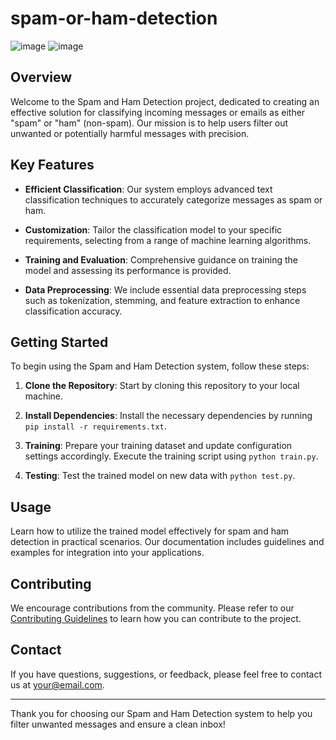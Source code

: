 # spam-or-ham-detection
![image](https://user-images.githubusercontent.com/110215578/184665687-1ee13c27-c378-48b0-b7a8-8d95325803dd.png)
![image](https://user-images.githubusercontent.com/110215578/184665829-dee63eb3-cb14-44b7-a1ce-62ff682aede4.png)

## Overview

Welcome to the Spam and Ham Detection project, dedicated to creating an effective solution for classifying incoming messages or emails as either "spam" or "ham" (non-spam). Our mission is to help users filter out unwanted or potentially harmful messages with precision.

## Key Features

- **Efficient Classification**: Our system employs advanced text classification techniques to accurately categorize messages as spam or ham.

- **Customization**: Tailor the classification model to your specific requirements, selecting from a range of machine learning algorithms.

- **Training and Evaluation**: Comprehensive guidance on training the model and assessing its performance is provided.

- **Data Preprocessing**: We include essential data preprocessing steps such as tokenization, stemming, and feature extraction to enhance classification accuracy.

## Getting Started

To begin using the Spam and Ham Detection system, follow these steps:

1. **Clone the Repository**: Start by cloning this repository to your local machine.

2. **Install Dependencies**: Install the necessary dependencies by running `pip install -r requirements.txt`.

3. **Training**: Prepare your training dataset and update configuration settings accordingly. Execute the training script using `python train.py`.

4. **Testing**: Test the trained model on new data with `python test.py`.

## Usage

Learn how to utilize the trained model effectively for spam and ham detection in practical scenarios. Our documentation includes guidelines and examples for integration into your applications.

## Contributing

We encourage contributions from the community. Please refer to our [Contributing Guidelines](CONTRIBUTING.md) to learn how you can contribute to the project.

## Contact

If you have questions, suggestions, or feedback, please feel free to contact us at [your@email.com](mailto:your@email.com).

---

Thank you for choosing our Spam and Ham Detection system to help you filter unwanted messages and ensure a clean inbox!
